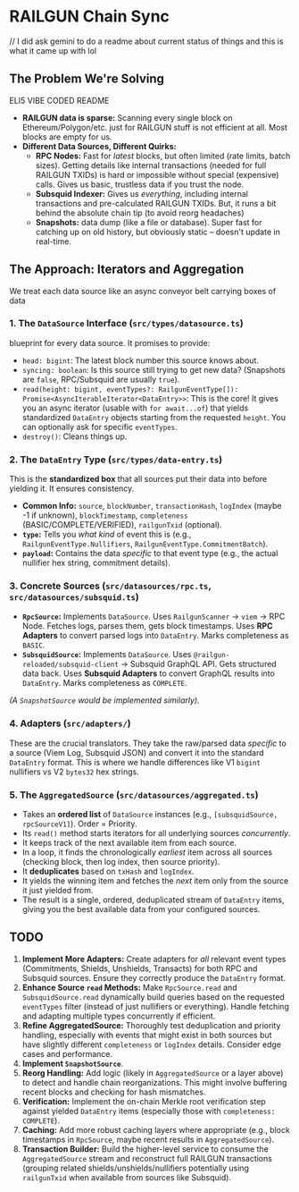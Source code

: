 # RAILGUN Chain Sync

// I did ask gemini to do a readme about current status of things and this is what it came up with lol

## The Problem We're Solving

ELI5 VIBE CODED README 

*   **RAILGUN data is sparse:** Scanning every single block on Ethereum/Polygon/etc. just for RAILGUN stuff is not efficient at all. Most blocks are empty for us.
*   **Different Data Sources, Different Quirks:**
    *   **RPC Nodes:** Fast for *latest* blocks, but often limited (rate limits, batch sizes). Getting details like internal transactions (needed for full RAILGUN TXIDs) is hard or impossible without special (expensive) calls. Gives us basic, trustless data if you trust the node.
    *   **Subsquid Indexer:**  Gives us *everything*, including internal transactions and pre-calculated RAILGUN TXIDs. But, it runs a bit behind the absolute chain tip (to avoid reorg headaches)
    *   **Snapshots:** data dump (like a file or database). Super fast for catching up on old history, but obviously static – doesn't update in real-time.

## The Approach: Iterators and Aggregation

We treat each data source like an async conveyor belt carrying boxes of data

### 1. The `DataSource` Interface (`src/types/datasource.ts`)

blueprint for every data source. It promises to provide:

*   `head: bigint`: The latest block number this source knows about.
*   `syncing: boolean`: Is this source still trying to get new data? (Snapshots are `false`, RPC/Subsquid are usually `true`).
*   `read(height: bigint, eventTypes?: RailgunEventType[]): Promise<AsyncIterableIterator<DataEntry>>`: This is the core! It gives you an async iterator (usable with `for await...of`) that yields standardized `DataEntry` objects starting from the requested `height`. You can optionally ask for specific `eventTypes`.
*   `destroy()`: Cleans things up.

### 2. The `DataEntry` Type (`src/types/data-entry.ts`)

This is the **standardized box** that all sources put their data into before yielding it. It ensures consistency.

*   **Common Info:** `source`, `blockNumber`, `transactionHash`, `logIndex` (maybe -1 if unknown), `blockTimestamp`, `completeness` (BASIC/COMPLETE/VERIFIED), `railgunTxid` (optional).
*   **`type`:** Tells you *what kind* of event this is (e.g., `RailgunEventType.Nullifiers`, `RailgunEventType.CommitmentBatch`).
*   **`payload`:** Contains the data *specific* to that event type (e.g., the actual nullifier hex string, commitment details).

### 3. Concrete Sources (`src/datasources/rpc.ts`, `src/datasources/subsquid.ts`)

*   **`RpcSource`:** Implements `DataSource`. Uses `RailgunScanner` -> `viem` -> RPC Node. Fetches logs, parses them, gets block timestamps. Uses **RPC Adapters** to convert parsed logs into `DataEntry`. Marks completeness as `BASIC`.
*   **`SubsquidSource`:** Implements `DataSource`. Uses `@railgun-reloaded/subsquid-client` -> Subsquid GraphQL API. Gets structured data back. Uses **Subsquid Adapters** to convert GraphQL results into `DataEntry`. Marks completeness as `COMPLETE`.

*(A `SnapshotSource` would be implemented similarly).*

### 4. Adapters (`src/adapters/`)

These are the crucial translators. They take the raw/parsed data *specific* to a source (Viem Log, Subsquid JSON) and convert it into the standard `DataEntry` format. This is where we handle differences like V1 `bigint` nullifiers vs V2 `bytes32` hex strings.

### 5. The `AggregatedSource` (`src/datasources/aggregated.ts`)

*   Takes an **ordered list** of `DataSource` instances (e.g., `[subsquidSource, rpcSourceV1]`). Order = Priority.
*   Its `read()` method starts iterators for all underlying sources *concurrently*.
*   It keeps track of the next available item from each source.
*   In a loop, it finds the chronologically *earliest* item across all sources (checking block, then log index, then source priority).
*   It **deduplicates** based on `txHash` and `logIndex`.
*   It yields the winning item and fetches the *next* item only from the source it just yielded from.
*   The result is a single, ordered, deduplicated stream of `DataEntry` items, giving you the best available data from your configured sources.

## TODO

1.  **Implement More Adapters:** Create adapters for *all* relevant event types (Commitments, Shields, Unshields, Transacts) for both RPC and Subsquid sources. Ensure they correctly produce the `DataEntry` format.
2.  **Enhance Source `read` Methods:** Make `RpcSource.read` and `SubsquidSource.read` dynamically build queries based on the requested `eventTypes` filter (instead of just nullifiers or everything). Handle fetching and adapting multiple types concurrently if efficient.
3.  **Refine AggregatedSource:** Thoroughly test deduplication and priority handling, especially with events that might exist in both sources but have slightly different `completeness` or `logIndex` details. Consider edge cases and performance.
4.  **Implement `SnapshotSource`**.
5.  **Reorg Handling:** Add logic (likely in `AggregatedSource` or a layer above) to detect and handle chain reorganizations. This might involve buffering recent blocks and checking for hash mismatches.
6.  **Verification:** Implement the on-chain Merkle root verification step against yielded `DataEntry` items (especially those with `completeness: COMPLETE`).
7.  **Caching:** Add more robust caching layers where appropriate (e.g., block timestamps in `RpcSource`, maybe recent results in `AggregatedSource`).
8.  **Transaction Builder:** Build the higher-level service to consume the `AggregatedSource` stream and reconstruct full RAILGUN transactions (grouping related shields/unshields/nullifiers potentially using `railgunTxid` when available from sources like Subsquid).